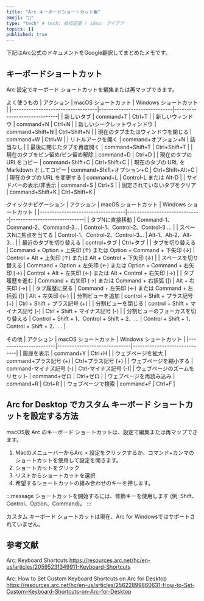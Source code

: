 ```yaml
---
title: "Arc キーボードショートカット集"
emoji: "🌟"
type: "tech" # tech: 技術記事 / idea: アイデア
topics: []
published: true
---
```


下記はArc公式のドキュメントをGoogle翻訳してまとめたメモです。

## キーボードショートカット

Arc 設定でキーボード ショートカットを編集または再マップできます。 

よく使うもの
| アクション                        | macOS ショートカット          | Windows ショートカット       |
|-----------------------------------|------------------------------|------------------------------|
| 新しいタブ                        | command+T                   | Ctrl+T               |
| 新しいウィンドウ                  | command+N                   | Ctrl+N               |
| 新しいシークレットウィンドウ      | command+Shift+N             | Ctrl+Shift+N        |
| 現在のタブまたはウィンドウを閉じる | command+W                   | Ctrl+W               |
| リトルアークを開く                | command+オプション+N        | 該当なし                     |
| 最後に閉じたタブを再度開く        | command+Shift+T             | Ctrl+Shift+T        |
| 現在のタブをピン留め/ピン留め解除  | command+D                   | Ctrl+D               |
| 現在のタブのURLをコピー           | command+Shift+C             | Ctrl+Shift+C        |
| 現在のタブの URL を Markdown としてコピー | command+Shift+オプション+C | Ctrl+Shift+Alt+C    |
| 現在のタブの URL を変更する       | command+L                   | Control-L または Alt-D       |
| サイドバーの表示/非表示           | command+S                   | Ctrl+S               |
| 固定されていないタブをクリア       | command+Shift+K             | Ctrl+Shift+K        |
 
クイックナビゲーション
| アクション                        | macOS ショートカット          | Windows ショートカット       |
|-----------------------------------|------------------------------|------------------------------|
| タブNに直接移動                   | Command-1、Command-2、Command-3... | Control-1、Control-2、Control-3 ... |
| スペースNに焦点を当てる           | Control-1、Control-2、Control-3… | Alt-1、Alt-2、Alt-3…         |
| 最近のタブを切り替える            | control+タブ             | Ctrl+タブ             |
| タブを切り替える                  | Command + Option + 上矢印 (↑) または Option + Command + 下矢印 (↓) | Control + Alt + 上矢印 (↑) または Alt + Control + 下矢印 (↓) |
| スペースを切り替える              | Command + Option + 左矢印 (←) または Option + Command + 右矢印 (→) | Control + Alt + 左矢印 (←) または Alt + Control + 右矢印 (→) |
| タブ履歴を進む                    | Command + 右矢印 (→) または Command + 右括弧 (]) | Alt + 右矢印 (→)             |
| タブ履歴に戻る                    | Command + 左矢印 (←) または Command + 左括弧 ([) | Alt + 左矢印 (←)             |
| 分割ビューを追加                  | control + Shift + プラス記号 (+) | Ctrl + Shift + プラス記号 (+) |
| 分割ビューを閉じる                | control + Shift + マイナス記号 (-) | Ctrl + Shift + マイナス記号 (-) |
| 分割ビューのフォーカスを切り替える | Control + Shift + 1、Control + Shift + 2、... | Control + Shift + 1、Control + Shift + 2、... |
 
その他
| アクション            | macOS ショートカット          | Windows ショートカット       |
|-----------------------|------------------------------|------------------------------|
| 履歴を表示            | command+Y                   | Ctrl+H               |
| ウェブページを拡大    | command+プラス記号 (+)      | Ctrl+プラス記号 (+)  |
| ウェブページを縮小する | command-マイナス記号 (-)    | Ctrl-マイナス記号 (-)|
| ウェブページのズームをリセット | command+ゼロ              | Ctrl+ゼロ            |
| ウェブページを再読み込み | command+R                   | Ctrl+R               |
| ウェブページで検索    | command+F                   | Ctrl+F               |
 
## Arc for Desktop でカスタム キーボード ショートカットを設定する方法
macOS版 Arc のキーボード ショートカットは、設定で編集または再マップできます。

1. MacのメニューバーからArc > 設定をクリックするか、コマンド+カンマのショートカットを使用して設定を開きます。
2. ショートカットをクリック 
3. リストからショートカットを選択 
4. 希望するショートカットの組み合わせのキーを押します。

:::message
ショートカットを開始するには、修飾キーを使用します (例: Shift、Control、Option、Command)。
::: 

カスタム キーボード ショートカットは現在、Arc for Windowsではサポートされていません。

## 参考文献

Arc: Keyboard Shortcuts
https://resources.arc.net/hc/en-us/articles/20595231349911-Keyboard-Shortcuts

Arc: How to Set Custom Keyboard Shortcuts on Arc for Desktop
https://resources.arc.net/hc/en-us/articles/25622899860631-How-to-Set-Custom-Keyboard-Shortcuts-on-Arc-for-Desktop